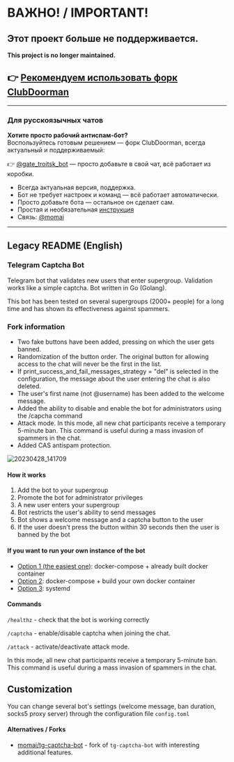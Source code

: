 # ВАЖНО! / IMPORTANT!

## Этот проект больше не поддерживается.

**This project is no longer maintained.**

## 👉 [Рекомендуем использовать форк ClubDoorman](https://github.com/momai/ClubDoorman/)

---

### Для русскоязычных чатов

**Хотите просто рабочий антиспам-бот?**  
Воспользуйтесь готовым решением —  форк ClubDoorman, всегда актуальный и поддерживаемый:

👉 [@gate_troitsk_bot](https://t.me/gate_troitsk_bot) — просто добавьте в свой чат, всё работает из коробки.

- Всегда актуальная версия, поддержка.
- Бот не требует настроек и команд — всё работает автоматически.
- Просто добавьте бота — остальное он сделает сам.
- Простая и необязательная [инструкция](https://telegra.ph/GateTroitsBot-04-19)
- Связь: [@momai](https://t.me/momai)

---
## Legacy README (English)

### Telegram Captcha Bot
Telegram bot that validates new users that enter supergroup. Validation works like a simple captcha. Bot written in Go (Golang).
 
This bot has been tested on several supergroups (2000+ people) for a long time and has shown its effectiveness against spammers.

### Fork information
- Two fake buttons have been added, pressing on which the user gets banned.
- Randomization of the button order. The original button for allowing access to the chat will never be the first in the list.
- If print_success_and_fail_messages_strategy = "del" is selected in the configuration, the message about the user entering the chat is also deleted.
- The user's first name (not @username) has been added to the welcome message.
- Added the ability to disable and enable the bot for administrators using the /capcha command
- Attack mode. In this mode, all new chat participants receive a temporary 5-minute ban. This command is useful during a mass invasion of spammers in the chat.
- Added CAS antispam protection. 

![20230428_141709](https://user-images.githubusercontent.com/1340282/235325727-c70cd98b-b395-4fd7-82c5-3a9cbb32ba28.gif)

#### How it works

1. Add the bot to your supergroup
2. Promote the bot for administrator privileges
3. A new user enters your supergroup
4. Bot restricts the user's ability to send messages
5. Bot shows a welcome message and a captcha button to the user
6. If the user doesn't press the button within 30 seconds then the user is banned by the bot

#### If you want to run your own instance of the bot

- [Option 1 (the easiest one)](./INSTALL-1.md): docker-compose + already built docker container
- [Option 2](./INSTALL-2.md): docker-compose + build your own docker container
- [Option 3](./INSTALL-3.md): systemd

#### Commands

`/healthz` - check that the bot is working correctly

`/captcha` - enable/disable captcha when joining the chat.

`/attack` - activate/deactivate attack mode.

In this mode, all new chat participants receive a temporary 5-minute ban. This command is useful during a mass invasion of spammers in the chat.

## Сustomization

You can change several bot's settings (welcome message, ban duration, socks5 proxy server) through the configuration file `config.toml`

#### Alternatives / Forks

- [momai/tg-captcha-bot](https://github.com/momai/tg-captcha-bot) - fork of `tg-captcha-bot` with interesting additional features.
